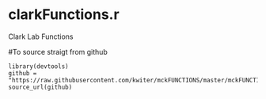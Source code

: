 # clarkFunctions.r
Clark Lab Functions

#To source straigt from github
```
library(devtools)
github = "https://raw.githubusercontent.com/kwiter/mckFUNCTIONS/master/mckFUNCTIONS.r"
source_url(github)
```


